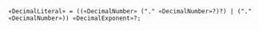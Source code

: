 <!-- This file is generated automatically by infrastructure scripts. Please don't edit by hand. -->

```{ .ebnf .slang-ebnf #DecimalLiteral }
«DecimalLiteral» = ((«DecimalNumber» ("." «DecimalNumber»?)?) | ("." «DecimalNumber»)) «DecimalExponent»?;
```
